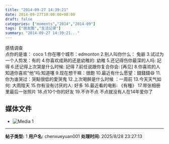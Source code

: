 ```yaml
---
title: "2014-09-27 14:39:21"
date: 2014-09-27T10:00:00+08:00
draft: false
categories: ["moments","2014","2014-09"]
tags: ["朋友圈","生活记录"]
summary: "2014-09-27 14:39:21..."
---
```


感情调查        
点你的是谁： coco
1.你在哪个城市：edmonton
2.别人叫你什么： 兔爺
3.试过为一个人剪发：有的
4.你喜欢成熟的还是幼稚的: 幼稚
5.还记得伤你最深的人吗: 記得
6.还记得上次哭是什么时候: 記得
7.前任说跟你复合你会: [再见]
8.你喜欢的人知道你喜欢“他”吗:知道噻
9.现在想干嘛：很飽
10.最近有什么愿望：錢錢錢😄
11.你为谁哭过：哭點很低的愛哭鬼
12.上次喝醉是什么时候 ：一周前
13.今天天气如何: 大雨陰天
15.你有没有讨厌的人:  好多
16.最近看的电影: 《有種》
17.带张相册里最后一张照片
 18.点10个你的好友 
 19.不许不点 不点就没有人在14年爱你了

## 媒体文件

- ![Media 1](/Moments/photos/2014-09-27/201409271439210.jpg)

---

**帖子类型:** 1
**用户名:** chenxueyuan001
**处理时间:** 2025/8/28 23:27:13